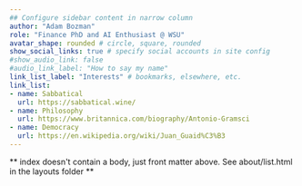 ```yaml
---
## Configure sidebar content in narrow column
author: "Adam Bozman"
role: "Finance PhD and AI Enthusiast @ WSU"
avatar_shape: rounded # circle, square, rounded
show_social_links: true # specify social accounts in site config
#show_audio_link: false
#audio_link_label: "How to say my name"
link_list_label: "Interests" # bookmarks, elsewhere, etc.
link_list:
- name: Sabbatical
  url: https://sabbatical.wine/
- name: Philosophy
  url: https://www.britannica.com/biography/Antonio-Gramsci
- name: Democracy
  url: https://en.wikipedia.org/wiki/Juan_Guaid%C3%B3
---
```


** index doesn't contain a body, just front matter above.
See about/list.html in the layouts folder **
